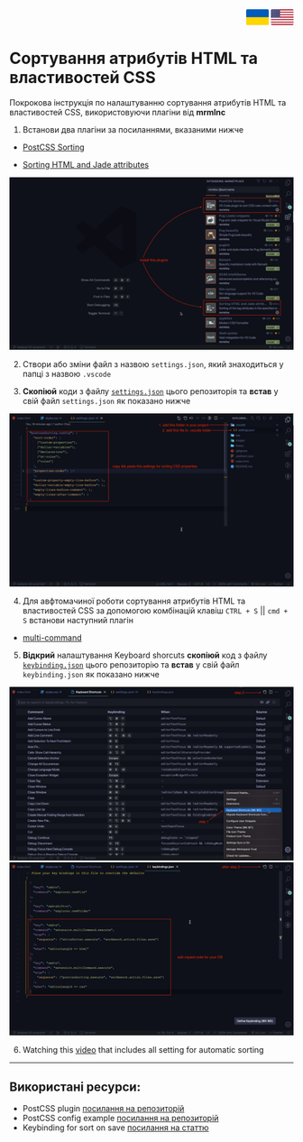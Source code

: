 <div align="right">
	<a href="https://github.com/YK911/sorting-attributes-and-properties/blob/main/README.uk.md"><img src="./assets/ukraine-flag-icon.png" width="40"></a>
	<a href="https://github.com/YK911/sorting-attributes-and-properties/blob/main/README.md"><img src="./assets/united-states-flag-icon.png" width="40"></a>
</div>

# Сортування атрибутів HTML та властивостей CSS

Покрокова інструкція по налаштуванню сортування атрибутів HTML та властивостей CSS, використовуючи плагіни від **mrmlnc**

1. Встанови два плагіни за посиланнями, вказаними нижче

- [PostCSS Sorting](https://marketplace.visualstudio.com/items?itemName=mrmlnc.vscode-postcss-sorting)

- [Sorting HTML and Jade attributes](https://marketplace.visualstudio.com/items?itemName=mrmlnc.vscode-attrs-sorter)

![Pluging](./assets/plugins.jpg)

2. Створи або зміни файл з назвою `settings.json`, який знаходиться у папці з назвою `.vscode`

3. **Скопіюй** коди з файлу [`settings.json`](./.vscode/settings.json) цього репозиторія та **встав** у свій файл `settings.json` як показано нижче

![Pluging](./assets/settings.jpg)

4. Для авфтомачиної роботи сортування атрибутів HTML та властивостей CSS за допомогою комбінацій клавіш `CTRL + S` || `cmd + S` встанови наступний плагін

- [multi-command](https://marketplace.visualstudio.com/items?itemName=ryuta46.multi-command)

5. **Відкрий** налаштування Keyboard shorcuts **скопіюй** код з файлу [`keybinding.json`](./assets/keybinding.json) цього репозиторію та **встав** у свій файл `keybinding.json` як показано нижче

![Pluging](./assets/keybinding-1.jpg)
![Pluging](./assets/keybinding-2.jpg)

6. Watching this [video]() that includes all setting for automatic sorting

---

## Використані ресурси:

- PostCSS plugin [посилання на репозиторій](https://github.com/hudochenkov/postcss-sorting)
- PostCSS config example [посилання на репозиторій](https://github.com/hudochenkov/stylelint-config-hudochenkov/blob/master/order.js)
- Keybinding for sort on save [посилання на статтю](https://www.ashvinmotye.com/blog/automatic-css-sorting/)
